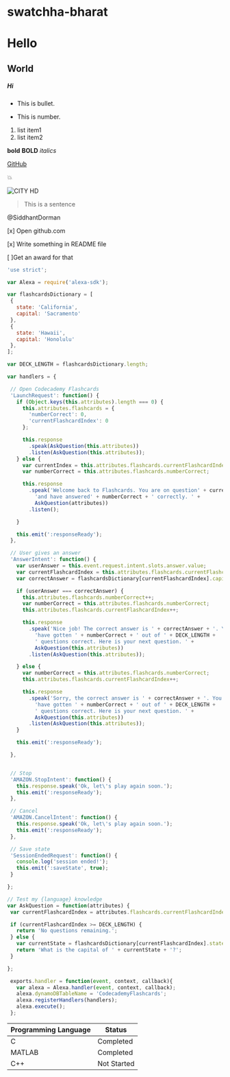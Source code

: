 # swatchha-bharat
  # Hello
  ## World
  ##### Hi  
  
  - This is bullet.
  * This is number.
  
  1. list item1
  2. list item2
 
 **bold** __BOLD__
 *italics*
 
 [GitHub](https://github/com)
 
 :boom:
 
 ![CITY HD](https://images.pexels.com/photos/5443/city-lights-night-rooftop.jpg?auto=compress&cs=tinysrgb&h=1024&w=720)
 
 >This is a sentence
 
 @SiddhantDorman
 
 [x] Open github.com
 
 [x] Write something in README file
 
 [ ]Get an award for that
 
 ```javascript
'use strict';

var Alexa = require('alexa-sdk');

var flashcardsDictionary = [
  {
    state: 'California',
    capital: 'Sacramento'
  },
  {
    state: 'Hawaii',
    capital: 'Honolulu'
  },
];

var DECK_LENGTH = flashcardsDictionary.length;

var handlers = {

  // Open Codecademy Flashcards
  'LaunchRequest': function() {
    if (Object.keys(this.attributes).length === 0) {
      this.attributes.flashcards = {
        'numberCorrect': 0,
        'currentFlashcardIndex': 0
      };

      this.response
        .speak(AskQuestion(this.attributes))
        .listen(AskQuestion(this.attributes));
    } else {
      var currentIndex = this.attributes.flashcards.currentFlashcardIndex;
      var numberCorrect = this.attributes.flashcards.numberCorrect;

      this.response
        .speak('Welcome back to Flashcards. You are on question' + currentIndex +
          'and have answered' + numberCorrect + ' correctly. ' +
          AskQuestion(attributes))
        .listen();

    }

    this.emit(':responseReady');
  },

  // User gives an answer
  'AnswerIntent': function() {
    var userAnswer = this.event.request.intent.slots.answer.value;
    var currentFlashcardIndex = this.attributes.flashcards.currentFlashcardIndex;
    var correctAnswer = flashcardsDictionary[currentFlashcardIndex].capital;

    if (userAnswer === correctAnswer) {
      this.attributes.flashcards.numberCorrect++;
      var numberCorrect = this.attributes.flashcards.numberCorrect;
      this.attributes.flashcards.currentFlashcardIndex++;

      this.response
        .speak('Nice job! The correct answer is ' + correctAnswer + '. You ' +
          'have gotten ' + numberCorrect + ' out of ' + DECK_LENGTH +
          ' questions correct. Here is your next question. ' +
          AskQuestion(this.attributes))
        .listen(AskQuestion(this.attributes));

    } else {
      var numberCorrect = this.attributes.flashcards.numberCorrect;
      this.attributes.flashcards.currentFlashcardIndex++;

      this.response
        .speak('Sorry, the correct answer is ' + correctAnswer + '. You ' +
          'have gotten ' + numberCorrect + ' out of ' + DECK_LENGTH +
          ' questions correct. Here is your next question. ' +
          AskQuestion(this.attributes))
        .listen(AskQuestion(this.attributes));
    }

    this.emit(':responseReady');

  },


  // Stop
  'AMAZON.StopIntent': function() {
    this.response.speak('Ok, let\'s play again soon.');
    this.emit(':responseReady');
  },

  // Cancel
  'AMAZON.CancelIntent': function() {
    this.response.speak('Ok, let\'s play again soon.');
    this.emit(':responseReady');
  },

  // Save state
  'SessionEndedRequest': function() {
    console.log('session ended!');
    this.emit(':saveState', true);
  }

};

// Test my {language} knowledge
var AskQuestion = function(attributes) {
  var currentFlashcardIndex = attributes.flashcards.currentFlashcardIndex;

  if (currentFlashcardIndex >= DECK_LENGTH) {
    return 'No questions remaining.';
  } else {
    var currentState = flashcardsDictionary[currentFlashcardIndex].state;
    return 'What is the capital of ' + currentState + '?';
  }

};

  exports.handler = function(event, context, callback){
    var alexa = Alexa.handler(event, context, callback);
    alexa.dynamoDBTableName = 'CodecademyFlashcards';
    alexa.registerHandlers(handlers);
    alexa.execute();
  };
 ```
 

 
 Programming Language | Status
 ---------------------|--------
 C | Completed
 MATLAB | Completed
 C++  | Not Started
